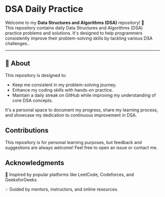 # **DSA Daily Practice** 

Welcome to my **Data Structures and Algorithms (DSA)** repository! 🎯  
This repository contains daily Data Structures and Algorithms (DSA) practice problems and solutions. It's designed to help programmers consistently improve their problem-solving skills by tackling various DSA challenges..

---

## **📖 About**

This repository is designed to:
- Keep me consistent in my problem-solving journey.  
- Enhance my coding skills with hands-on practice.  
- Maintain a daily streak on GitHub while improving my understanding of core DSA concepts.

It's a personal space to document my progress, share my learning process, and showcase my dedication to continuous improvement in DSA.


## **Contributions**
This repository is for personal learning purposes, but feedback and suggestions are always welcome! Feel free to open an issue or contact me.

## **Acknowledgments**
🌟 Inspired by popular platforms like LeetCode, Codeforces, and GeeksforGeeks.

💡 Guided by mentors, instructors, and online resources.


